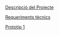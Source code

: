 [Descripció del Projecte](descripciomd)

[Requeriments tècnics](Requeriments.md)

[Prototip 1](<Prototip 1/Diagrama1.mermaid>)